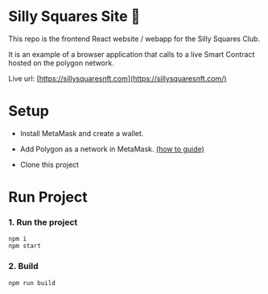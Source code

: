 # Silly Squares Site :page_with_curl:

This repo is the frontend React website / webapp for the Silly Squares Club.

It is an example of a browser application that calls to a live Smart Contract hosted on the polygon network.


Live url: [https://sillysquaresnft.com](https://sillysquaresnft.com/)


# Setup

- Install MetaMask and create a wallet.

- Add Polygon as a network in MetaMask. [(how to guide)](https://gravityfinance.medium.com/using-metamask-with-polygon-923f061054db)

- Clone this project

# Run Project

### 1. Run the project
```shell
npm i
npm start
```

### 2. Build
```shell
npm run build
```
